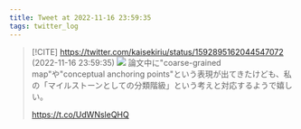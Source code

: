 ```yaml
---
title: Tweet at 2022-11-16 23:59:35
tags: twitter_log
---
```


> [!CITE] https://twitter.com/kaisekiriu/status/1592895162044547072 (2022-11-16 23:59:35)
> ![](https://twitter.com/kaisekiriu/status/1592895162044547072)
> 論文中に"coarse-grained map"や"conceptual anchoring points"という表現が出てきたけども、私の「マイルストーンとしての分類階級」という考えと対応するようで嬉しい。
> 
> https://t.co/UdWNsleQHQ
